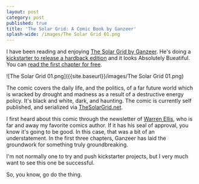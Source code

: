 ```yaml
---
layout: post
category: post
published: true
title: 'The Solar Grid: A Comic Book by Ganzeer'
splash-wide: /images/The Solar Grid 01.png
---
```

I have been reading and enjoying [The Solar Grid by Ganzeer](http://thesolargrid.net/). He's doing a [kickstarter to release a hardback edition](https://www.kickstarter.com/projects/ganzeer/the-solar-grid-a-graphic-novel?ref=project_link) and it looks Absolutely Bueatiful. You can [read the first chapter for free](https://drive.google.com/file/d/0BwrZsMfbHKUiTHE4Vmo0R0hDU0U/view). 

![The Solar Grid 01.png]({{site.baseurl}}/images/The Solar Grid 01.png)

The comic covers the daily life, and the politics, of a far future world which is wracked by drought and madness as a result of a destructive energy policy. It's black and white, dark, and haunting. The comic is currently self published, and serialized via [TheSolarGrid.net](http://TheSolarGrid.net). 

I first heard about this comic through the newsletter of [Warren Ellis](http://orbitaloperations.com/), who is far and away my favorite comics author. If it has his seal of approval, you know it's going to be good. In this case, that was a bit of an understatement. In the first three chapters, Ganzeer has laid the groundwork for something truly groundbreaking. 

I'm not normally one to try and push kickstarter projects, but I very much want to see this one be successful. 

So, you know, go do the thing.
